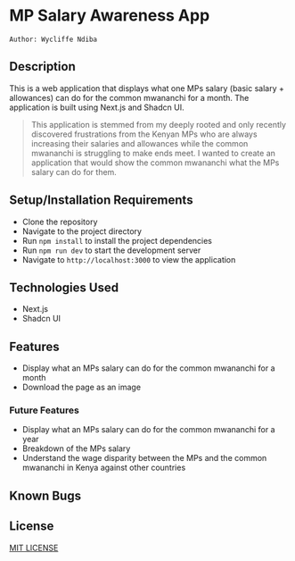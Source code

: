 # MP Salary Awareness App

    Author: Wycliffe Ndiba

## Description

This is a web application that displays what one MPs salary (basic salary + allowances) can do for the common mwananchi for a month. The application is built using Next.js and Shadcn UI.

> This application is stemmed from my deeply rooted and only recently discovered frustrations from the Kenyan MPs who are always increasing their salaries and allowances while the common mwananchi is struggling to make ends meet. I wanted to create an application that would show the common mwananchi what the MPs salary can do for them.

## Setup/Installation Requirements

- Clone the repository
- Navigate to the project directory
- Run `npm install` to install the project dependencies
- Run `npm run dev` to start the development server
- Navigate to `http://localhost:3000` to view the application

## Technologies Used

- Next.js
- Shadcn UI

## Features

- Display what an MPs salary can do for the common mwananchi for a month
- Download the page as an image

### Future Features

- Display what an MPs salary can do for the common mwananchi for a year
- Breakdown of the MPs salary
- Understand the wage disparity between the MPs and the common mwananchi in Kenya against other countries

## Known Bugs


## License

[MIT LICENSE](LICENSE)